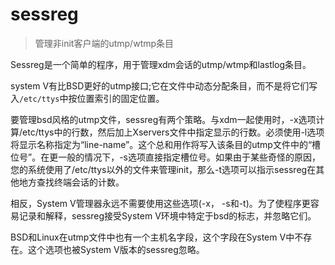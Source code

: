 # sessreg

> 管理非init客户端的utmp/wtmp条目

Sessreg是一个简单的程序，用于管理xdm会话的utmp/wtmp和lastlog条目。

system V有比BSD更好的utmp接口;它在文件中动态分配条目，而不是将它们写入`/etc/ttys`中按位置索引的固定位置。

要管理bsd风格的utmp文件，sessreg有两个策略。与xdm一起使用时，-x选项计算/etc/ttys中的行数，然后加上Xservers文件中指定显示的行数。必须使用-l选项将显示名称指定为“line-name”。这个总和用作将写入该条目的utmp文件中的“槽位号”。在更一般的情况下，-s选项直接指定槽位号。如果由于某些奇怪的原因，您的系统使用了/etc/ttys以外的文件来管理init，那么-t选项可以指示sessreg在其他地方查找终端会话的计数。

相反，System V管理器永远不需要使用这些选项(-x， -s和-t)。为了使程序更容易记录和解释，sessreg接受System V环境中特定于bsd的标志，并忽略它们。

BSD和Linux在utmp文件中也有一个主机名字段，这个字段在System V中不存在。这个选项也被System V版本的sessreg忽略。
